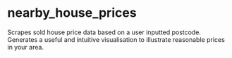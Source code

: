 # nearby_house_prices
Scrapes sold house price data based on a user inputted postcode. Generates a useful and intuitive visualisation to illustrate reasonable prices in your area.
